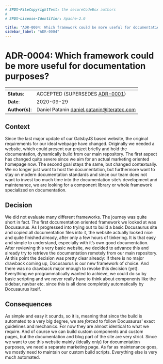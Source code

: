 ```yaml
---
# SPDX-FileCopyrightText: the secureCodeBox authors
#
# SPDX-License-Identifier: Apache-2.0

title: "ADR-0004: Which framework could be more useful for documentation purposes?"
sidebar_label: "ADR-0004"
---
```

# ADR-0004: Which framework could be more useful for documentation purposes?

| <!-- -->       | <!-- --> |
|----------------|----------|
| **Status**:    | ACCEPTED (SUPERSEDES [ADR-0001](./adr_0001.md)) |
| **Date**:      | 2020-09-29 |
| **Author(s)**: | Daniel Patanin [daniel.patanin@iteratec.com](mailto:daniel.patanin@iteratec.com) |

## Context

Since the last major update of our GatsbyJS based website, the original requirements for our ideal webpage have changed. Originally we needed a website, which could present our project briefly and hold the documentation, dynamically build from our main repository. The first aspect has changed quite severe since we aim for an actual marketing oriented homepage now. The second goal stays the same, but changed contextually. We no longer just want to host the documentation, but furthermore want to stay on modern documentation standards and since our team does not want to invest too much time into the documentation site’s development and maintenance, we are looking for a component library or whole framework specialized on documentation.

## Decision

We did not evaluate many different frameworks. The journey was quite short in fact. The first documentation oriented framework we looked at was Docusaurus. As I progressed into trying out to build a basic Docusaurus site and copied all documentation files into it, the website actually looked nice and quite finished already, after only a few hours of tinkering. It is that easy and simple to understand, especially with it’s own good documentation. After reviewing this very basic website, we decided to advance this and already try to retrieve the documentation remotely from our main repository. At this point the decision was pretty clear already: If there is no major drawback coming up, Docusaurus is our new framework of choice. And there was no drawback major enough to revoke this decision (yet). Everything we programmatically wanted to achieve, we could do so by basic scripting and we never really have to think about components like the sidebar, navbar etc. since this is all done completely automatically by Docusaurus itself.

## Consequences

As simple and easy it sounds, so it is, meaning that since the build is automated to a very big degree, we are *forced* to follow Docusaurus' exact guidelines and mechanics. For now they are almost identical to what we require. And of course we can build custom components and custom pages, but the documentation and blog part of the site are very strict. Since we want to use this website mainly (ideally only) for documentation purposes, we need a separate marketing page. As far as maintenance goes, we mostly need to maintain our custom build scripts. Everything else is very much automated.
